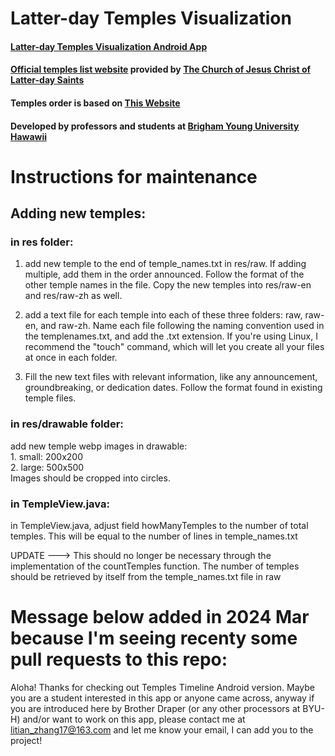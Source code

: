 Latter-day Temples Visualization
================================

#### [Latter-day Temples Visualization Android App](https://litianzhang.com/latter-day-temples-visualization-android-app/)

#### [Official temples list website](https://www.churchofjesuschrist.org/temples/list?lang=eng) provided by [The Church of Jesus Christ of Latter-day Saints](https://www.churchofjesuschrist.org/?lang=eng)

#### Temples order is based on [This Website](https://churchofjesuschristtemples.org/temples/chronology/)

#### Developed by professors and students at [Brigham Young University Hawawii](https://www.byuh.edu/)

# Instructions for maintenance

## Adding new temples: 

### in res folder:
1. add new temple to the end of temple_names.txt in res/raw. If adding multiple, add them in the order announced. Follow the format of the other temple names in the file. Copy the new temples into res/raw-en and res/raw-zh as well.

2. add a text file for each temple into each of these three folders: raw, raw-en, and raw-zh. Name each file following the naming convention used in the templenames.txt, and add the .txt extension. If you're using Linux, I recommend the "touch" command, which will let you create all your files at once in each folder.

3. Fill the new text files with relevant information, like any announcement, groundbreaking, or dedication dates. Follow the format found in existing temple files.

### in res/drawable folder:
add new temple webp images in drawable: <br/>
    1. small: 200x200 <br/>
    2. large: 500x500 <br/>
Images should be cropped into circles.

### in TempleView.java:
in TempleView.java, adjust field howManyTemples to the number of total temples. This will be equal to the number of lines in temple_names.txt

UPDATE ---> This should no longer be necessary through the implementation of the countTemples function. The number of temples should be retrieved by itself from the temple_names.txt file in raw

# Message below added in 2024 Mar because I'm seeing recenty some pull requests to this repo: 
Aloha! Thanks for checking out Temples Timeline Android version. Maybe you are a student interested in this app or anyone came across, anyway if you are introduced here by Brother Draper (or any other processors at BYU-H) and/or want to work on this app, please contact me at litian_zhang17@163.com and let me know your email, I can add you to the project! 
